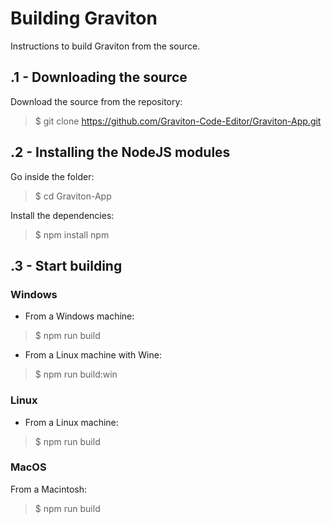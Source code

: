 # Building Graviton

Instructions to build Graviton from the source.

## .1 - Downloading the source

Download the source from the repository:
> $ git clone https://github.com/Graviton-Code-Editor/Graviton-App.git

## .2 - Installing the NodeJS modules

Go inside the folder:
> $ cd Graviton-App

Install the dependencies:
> $ npm install npm

## .3 - Start building

### Windows

- From a Windows machine:

> $ npm run build 

- From a Linux machine with Wine: 

>  $ npm run build:win 

### Linux

- From a Linux machine: 

>  $ npm run build 
  
         

### MacOS

From a Macintosh: 
>  $ npm run build 